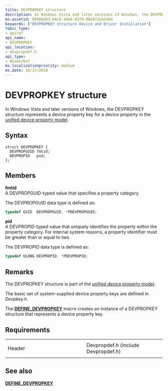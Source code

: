 ```yaml
---
title: DEVPROPKEY structure
description: In Windows Vista and later versions of Windows, the DEVPROPKEY structure represents a device property key for a device property in the unified device property model.
ms.assetid: 98986d43-84c0-44e6-83f9-08e872ea5e6d
keywords: ["DEVPROPKEY structure Device and Driver Installation"]
topic_type:
- apiref
api_name:
- DEVPROPKEY
api_location:
- devpropdef.h
api_type:
- HeaderDef
ms.localizationpriority: medium
ms.date: 10/17/2018
---
```


# DEVPROPKEY structure


In Windows Vista and later versions of Windows, the DEVPROPKEY structure represents a device property key for a device property in the [unified device property model](https://msdn.microsoft.com/library/windows/hardware/ff553515).

Syntax
------

```ManagedCPlusPlus
struct DEVPROPKEY {
  DEVPROPGUID fmtid;
  DEVPROPID   pid;
};
```

Members
-------

**fmtid**  
A DEVPROPGUID-typed value that specifies a property category.

The DEVPROPGUID data type is defined as:

```cpp
typedef GUID  DEVPROPGUID, *PDEVPROPGUID;
```

**pid**  
A DEVPROPID-typed value that uniquely identifies the property within the property category. For internal system reasons, a property identifier must be greater than or equal to two.

The DEVPROPID data type is defined as:

```cpp
typedef ULONG DEVPROPID, *PDEVPROPID;
```

Remarks
-------

The DEVPROPKEY structure is part of the [unified device property model](https://msdn.microsoft.com/library/windows/hardware/ff553515).

The basic set of system-supplied device property keys are defined in *Devpkey.h*.

The [**DEFINE\_DEVPROPKEY**](https://msdn.microsoft.com/library/windows/hardware/ff541072) macro creates an instance of a DEVPROPKEY structure that represents a device property key.

Requirements
------------

<table>
<colgroup>
<col width="50%" />
<col width="50%" />
</colgroup>
<tbody>
<tr class="odd">
<td align="left"><p>Header</p></td>
<td align="left">Devpropdef.h (include Devpropdef.h)</td>
</tr>
</tbody>
</table>

## See also


[**DEFINE\_DEVPROPKEY**](https://msdn.microsoft.com/library/windows/hardware/ff541072)

 

 






